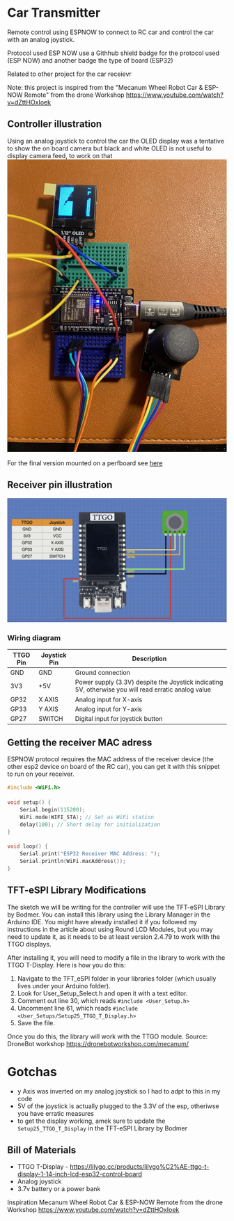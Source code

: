# Car Transmitter

Remote control using ESPNOW to connect to RC car and control the car with an analog joystick.

Protocol used ESP NOW use a Githhub shield badge for the protocol used (ESP NOW) and another badge the type of board (ESP32) 

Related to other project for the car receievr

Note: this project is inspired from the  "Mecanum Wheel Robot Car & ESP-NOW Remote" from the drone Workshop
https://www.youtube.com/watch?v=dZttHOxIoek

## Controller illustration

Using an analog joystick to control the car the OLED display was a tentative to show the on board camera but black and
white OLED is not useful to display camera feed, to work on that  
![transmitter](./doc/controller-breadboard.jpg)

For the final version mounted on a perfboard see [here](./doc/controller-perfboard.png)

## Receiver pin illustration

![pin layout](./doc/pin-layout.png)

### Wiring diagram

| TTGO Pin | Joystick Pin | Description                                                                                          |
|----------|--------------|------------------------------------------------------------------------------------------------------|
| GND      | GND          | Ground connection                                                                                    |
| 3V3      | +5V          | Power supply (3.3V) despite the Joystick indicating 5V, otherwise you will read erratic analog value |
| GP32     | X AXIS       | Analog input for X-axis                                                                              |
| GP33     | Y AXIS       | Analog input for Y-axis                                                                              |
| GP27     | SWITCH       | Digital input for joystick button                                                                    |

## Getting the receiver MAC adress

ESPNOW protocol requires the MAC address of the receiver device (the other esp2 device on board of the RC car),
you can get it with this snippet to run on your receiver.

```cpp
#include <WiFi.h>

void setup() {
    Serial.begin(115200);
    WiFi.mode(WIFI_STA); // Set as WiFi station
    delay(100); // Short delay for initialization
}

void loop() {
    Serial.print("ESP32 Receiver MAC Address: ");
    Serial.println(WiFi.macAddress());
}
```

## TFT-eSPI Library Modifications

The sketch we will be writing for the controller will use the TFT-eSPI Library by Bodmer. You can install this library
using the Library Manager in the Arduino IDE. You might have already installed it if you followed my instructions in the
article about using Round LCD Modules, but you may need to update it, as it needs to be at least version 2.4.79 to work
with the TTGO displays.

After installing it, you will need to modify a file in the library to work with the TTGO T-Display. Here is how you do
this:

1. Navigate to the TFT_eSPI folder in your libraries folder (which usually lives under your Arduino folder).
2. Look for User_Setup_Select.h and open it with a text editor.
3. Comment out line 30, which reads `#include <User_Setup.h>`
4. Uncomment line 61, which reads `#include <User_Setups/Setup25_TTGO_T_Display.h>`
5. Save the file.

Once you do this, the library will work with the TTGO module. Source: DroneBot
workshop https://dronebotworkshop.com/mecanum/

# Gotchas

- y Axis was inverted on my analog joystick so I had to adpt to this in my code
- 5V of the joystick is actually plugged to the 3.3V of the esp, otheriwse you have erratic measures
- to get the display working, amek sure to update the ``Setup25_TTGO_T_Display`` in the TFT-eSPI Library by Bodmer

## Bill of Materials

- TTGO T-Display - https://lilygo.cc/products/lilygo%C2%AE-ttgo-t-display-1-14-inch-lcd-esp32-control-board
- Analog joystick
- 3.7v battery or a power bank

Inspiration Mecanum Wheel Robot Car & ESP-NOW Remote from the drone Workshop
https://www.youtube.com/watch?v=dZttHOxIoek

[1]: #3v3
